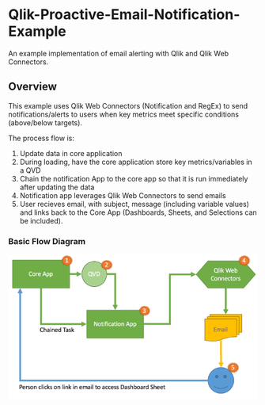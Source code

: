 # Qlik-Proactive-Email-Notification-Example
An example implementation of email alerting with Qlik and Qlik Web Connectors.

## Overview
This example uses Qlik Web Connectors (Notification and RegEx) to send notifications/alerts to users when key metrics meet specific conditions (above/below targets).

The process flow is:
1. Update data in core application
2. During loading, have the core application store key metrics/variables in a QVD
3. Chain the notification App to the core app so that it is run immediately after updating the data
4. Notification app leverages Qlik Web Connectors to send emails
5. User recieves email, with subject, message (including variable values) and links back to the Core App (Dashboards, Sheets, and Selections can be included).


### Basic Flow Diagram
![Alt](/BasicFlow.png "Qlik Proactive Email Notification Basic Flow")
